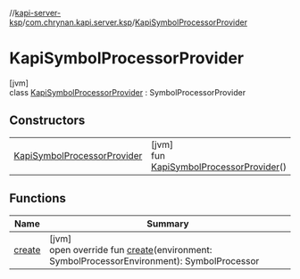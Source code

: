 //[kapi-server-ksp](../../../index.md)/[com.chrynan.kapi.server.ksp](../index.md)/[KapiSymbolProcessorProvider](index.md)

# KapiSymbolProcessorProvider

[jvm]\
class [KapiSymbolProcessorProvider](index.md) : SymbolProcessorProvider

## Constructors

| | |
|---|---|
| [KapiSymbolProcessorProvider](-kapi-symbol-processor-provider.md) | [jvm]<br>fun [KapiSymbolProcessorProvider](-kapi-symbol-processor-provider.md)() |

## Functions

| Name | Summary |
|---|---|
| [create](create.md) | [jvm]<br>open override fun [create](create.md)(environment: SymbolProcessorEnvironment): SymbolProcessor |
